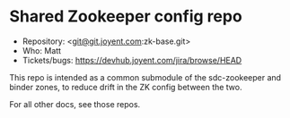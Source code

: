 # Shared Zookeeper config repo

- Repository: <git@git.joyent.com:zk-base.git>
- Who: Matt
- Tickets/bugs: <https://devhub.joyent.com/jira/browse/HEAD>

This repo is intended as a common submodule of the sdc-zookeeper and binder
zones, to reduce drift in the ZK config between the two.

For all other docs, see those repos.
